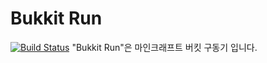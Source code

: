# Bukkit Run
[![Build Status](https://travis-ci.org/ensup/bukkit-run.svg?branch=master)](https://travis-ci.org/ensup/bukkit-run)
"Bukkit Run"은 마인크래프트 버킷 구동기 입니다.
